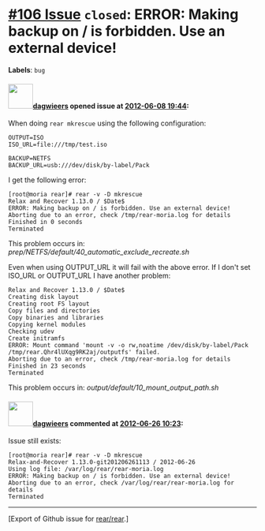 [\#106 Issue](https://github.com/rear/rear/issues/106) `closed`: ERROR: Making backup on / is forbidden. Use an external device!
================================================================================================================================

**Labels**: `bug`

#### <img src="https://avatars.githubusercontent.com/u/388198?u=0732dee3fe5002278cfbf40359ec431bdcf5f06c&v=4" width="50">[dagwieers](https://github.com/dagwieers) opened issue at [2012-06-08 19:44](https://github.com/rear/rear/issues/106):

When doing `rear mkrescue` using the following configuration:

    OUTPUT=ISO
    ISO_URL=file:///tmp/test.iso

    BACKUP=NETFS
    BACKUP_URL=usb:///dev/disk/by-label/Pack

I get the following error:

    [root@moria rear]# rear -v -D mkrescue
    Relax and Recover 1.13.0 / $Date$
    ERROR: Making backup on / is forbidden. Use an external device!
    Aborting due to an error, check /tmp/rear-moria.log for details
    Finished in 0 seconds
    Terminated

This problem occurs in:
*prep/NETFS/default/40\_automatic\_exclude\_recreate.sh*

Even when using OUTPUT\_URL it will fail with the above error. If I
don't set ISO\_URL or OUTPUT\_URL I have another problem:

    Relax and Recover 1.13.0 / $Date$
    Creating disk layout
    Creating root FS layout
    Copy files and directories
    Copy binaries and libraries
    Copying kernel modules
    Checking udev
    Create initramfs
    ERROR: Mount command 'mount -v -o rw,noatime /dev/disk/by-label/Pack /tmp/rear.Qhr4lUXqg9RK2aj/outputfs' failed.
    Aborting due to an error, check /tmp/rear-moria.log for details
    Finished in 23 seconds
    Terminated

This problem occurs in: *output/default/10\_mount\_output\_path.sh*

#### <img src="https://avatars.githubusercontent.com/u/388198?u=0732dee3fe5002278cfbf40359ec431bdcf5f06c&v=4" width="50">[dagwieers](https://github.com/dagwieers) commented at [2012-06-26 10:23](https://github.com/rear/rear/issues/106#issuecomment-6572121):

Issue still exists:

    [root@moria rear]# rear -v -D mkrescue
    Relax-and-Recover 1.13.0-git201206261113 / 2012-06-26
    Using log file: /var/log/rear/rear-moria.log
    ERROR: Making backup on / is forbidden. Use an external device!
    Aborting due to an error, check /var/log/rear/rear-moria.log for details
    Terminated

------------------------------------------------------------------------

\[Export of Github issue for
[rear/rear](https://github.com/rear/rear).\]
